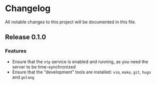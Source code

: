 # Changelog

All notable changes to this project will be documented in this file.

## Release 0.1.0

### Features

* Ensure that the `ntp` service is enabled and running, as you need the server to be time-synchronized
* Ensure that the "development" tools are installed: `vim`, `make`, `git`, `hugo` and `golang`
